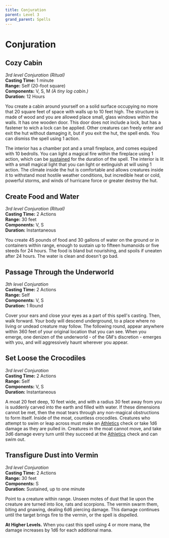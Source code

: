 ```yaml
---
title: Conjuration
parent: Level 3
grand_parent: Spells
---
```


# Conjuration

## Cozy Cabin
*3rd level Conjuration (Ritual)*<br>
**Casting Time:** 1 minute<br>
**Range:** Self (20-foot square)<br>
**Components:** V, S, M *(A tiny log cabin.)*<br>
**Duration:** 12 Hours

You create a cabin around yourself on a solid surface occupying no more that 20 square feet of space with walls up to 10 feet high. The structure is made of wood and you are allowed place small, glass windows within the walls. It has one wooden door. This door does not include a lock, but has a fastener to wich a lock can be applied. Other creatures can freely enter and exit the hut without damaging it, but if you exit the hut, the spell ends. You can dismiss the spell using 1 action.

The interior has a chamber pot and a small fireplace, and comes equiped with 10 bedrolls. You can light a magical fire within the fireplace using 1 action, which can be [sustained](https://stormchaserroleplaying.com/stormchaserRPG/Spellcasting/CastingaSpell/Duration/#sustaining-spells) for the duration of the spell. The interior is lit with a small magical light that you can light or extinguish at will using 1 action. The climate inside the hut is comfortable and allows creatures inside it to withstand most hostile weather conditions, but incredible heat or cold, powerful storms, and winds of hurricane force or greater destroy the hut.

## Create Food and Water
*3rd level Conjuration (Ritual)*<br>
**Casting Time:** 2 Actions<br>
**Range:** 30 feet<br>
**Components:** V, S<br>
**Duration:** Instantaneous

You create 45 pounds of food and 30 gallons of water on the ground or in containers within range, enough to sustain up to fifteen humanoids or five steeds for 24 hours. The food is bland but nourishing, and spoils if uneaten after 24 hours. The water is clean and doesn't go bad.

## Passage Through the Underworld
*3th level Conjuration*<br>
**Casting Time:** 2 Actions<br>
**Range:** Self<br>
**Components:** V, S<br>
**Duration:** 1 Round

Cover your ears and close your eyes as a part of this spell's casting. Then, walk forward. Your body will descend underground, to a place where no living or undead creature may follow. The following round, appear anywhere within 360 feet of your original location that you can see. When you emerge, one denizen of the underworld - of the GM's discretion - emerges with you, and will aggressively haunt wherever you appear.

## Set Loose the Crocodiles
*3rd level Conjuration*<br>
**Casting Time:** 2 Actions<br>
**Range:** Self<br>
**Components:** V, S<br>
**Duration:** Instantaneous

A moat 20 feet deep, 10 feet wide, and with a radius 30 feet away from you is suddenly carved into the earth and filled with water. If these dimensions cannot be met, then the moat tears through any non-magical obstructions to form itself. Inside of the moat, countless crocodiles. Creatures who attempt to swim or leap across must make an [Athletics](https://stormchaserroleplaying.com/stormchaserRPG/Skills/Athletics/) check or take 1d6 damage as they are pulled in. Creatures in the moat cannot move, and take 3d6 damage every turn until they succeed at the [Athletics](https://stormchaserroleplaying.com/stormchaserRPG/Skills/Athletics/) check and can swim out. 

## Transfigure Dust into Vermin
*3rd level Conjuration*<br>
**Casting Time:** 2 Actions<br>
**Range:** 30 feet<br>
**Components:** S<br>
**Duration:** Sustained, up to one minute

Point to a creature within range. Unseen motes of dust that lie upon the creature are turned into lice, rats and scorpions. The vermin swarm them, biting and gnawing, dealing 6d6 piercing damage. This damage continues until the target brings fire to the vermin, or the spell is dispelled.

**At Higher Levels.** When you cast this spell using 4 or more mana, the damage increases by 1d6 for each additional mana.
